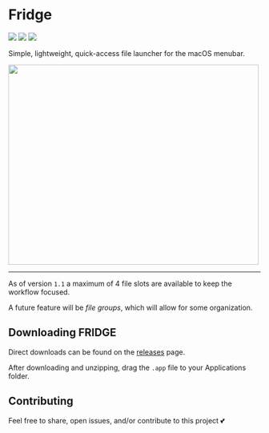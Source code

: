 # Fridge

<p align="left">
    <img src="https://img.shields.io/github/v/tag/cdmill/fridge" />
    <img src="https://img.shields.io/badge/License-MIT-lightgrey" />
    <img src="https://img.shields.io/badge/macOS-13+-red" />
</p>

Simple, lightweight, quick-access file launcher for the macOS menubar.

<p align="left">
<img src="https://github.com/cdmill/Fridge/assets/115658917/c5b01af8-9d58-403a-bd38-d3314d1dfbfb" width="500" height="400">
</p>

---

As of version `1.1` a maximum of 4 file slots are available to keep the workflow focused.

A future feature will be _file groups_, which will allow for some organization.

## Downloading FRIDGE

Direct downloads can be found on the [releases](https://github.com/cdmill/fridge/releases/tag/v1.1) page.

After downloading and unzipping, drag the `.app` file to your Applications folder.

## Contributing

Feel free to share, open issues, and/or contribute to this project 💕

